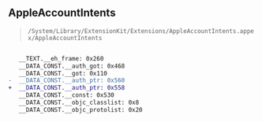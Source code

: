 ## AppleAccountIntents

> `/System/Library/ExtensionKit/Extensions/AppleAccountIntents.appex/AppleAccountIntents`

```diff

   __TEXT.__eh_frame: 0x260
   __DATA_CONST.__auth_got: 0x468
   __DATA_CONST.__got: 0x110
-  __DATA_CONST.__auth_ptr: 0x560
+  __DATA_CONST.__auth_ptr: 0x558
   __DATA_CONST.__const: 0x530
   __DATA_CONST.__objc_classlist: 0x8
   __DATA_CONST.__objc_protolist: 0x20

```
